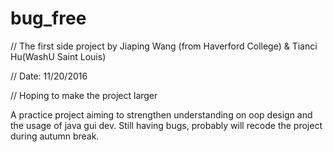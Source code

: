 # bug_free

// The first side project by Jiaping Wang (from Haverford College) & Tianci Hu(WashU Saint Louis)

// Date: 11/20/2016

// Hoping to make the project larger


A practice project aiming to strengthen understanding on oop design and the usage of java gui dev. Still having bugs, probably will recode the project during autumn break.
